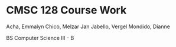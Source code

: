 # CMSC 128 Course Work
  
  Acha, Emmalyn
  Chico, Melzar Jan
  Jabello, Vergel
  Mondido, Dianne
  
  BS Computer Science III - B
